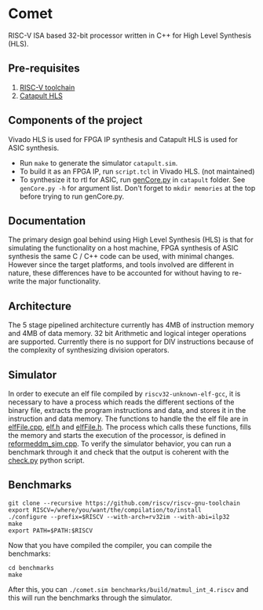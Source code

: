 # Comet
RISC-V ISA based 32-bit processor written in C++ for High Level Synthesis (HLS).

## Pre-requisites
1. [RISC-V toolchain](https://github.com/riscv/riscv-gnu-toolchain)
2. [Catapult HLS](https://www.mentor.com/hls-lp/catapult-high-level-synthesis/)

## Components of the project
Vivado HLS is used for FPGA IP synthesis and Catapult HLS is used for ASIC synthesis.

* Run `make` to generate the simulator `catapult.sim`.
* To build it as an FPGA IP, run `script.tcl` in Vivado HLS. (not maintained)
* To synthesize it to rtl for ASIC, run [genCore.py](catapult/genCore.py) in `catapult` folder. See `genCore.py -h` for argument list. Don't forget to `mkdir memories` at the top before trying to run genCore.py.

## Documentation 
The primary design goal behind using High Level Synthesis (HLS) is that for simulating the functionality on a host machine,
FPGA synthesis of ASIC synthesis the same C / C++ code can be used, with minimal changes. However since the target platforms,
and tools involved are different in nature, these differences have to be accounted for without having to re-write the major
functionality.

## Architecture
The 5 stage pipelined architecture currently has 4MB of instruction memory and 4MB of data memory. 32 bit
Arithmetic and logical integer operations are supported. Currently there is no support for DIV instructions because of the 
complexity of synthesizing division operators. 

## Simulator
In order to execute an elf file compiled by `riscv32-unknown-elf-gcc`, it is necessary to have a process which reads the 
different sections of the binary file, extracts the program instructions and data, and stores it in the instruction and data 
memory. The functions to handle the the elf file are in [elfFile.cpp](src/elfFile.cpp), [elf.h](include/elf.h) and 
[elfFile.h](include/elfFile.h). The process which calls these functions, fills the memory and starts the execution of the 
processor, is defined in [reformeddm_sim.cpp](src/reformeddm_sim.cpp). 
To verify the simulator behavior, you can run a benchmark through it and check that the output is coherent with the [check.py](check.py) python script.

## Benchmarks
```
git clone --recursive https://github.com/riscv/riscv-gnu-toolchain 
export RISCV=/where/you/want/the/compilation/to/install
./configure --prefix=$RISCV --with-arch=rv32im --with-abi=ilp32
make
export PATH=$PATH:$RISCV
```
Now that you have compiled the compiler, you can compile the benchmarks:
```
cd benchmarks
make
```
After this, you can `./comet.sim benchmarks/build/matmul_int_4.riscv` and this will run the benchmarks through the simulator.
